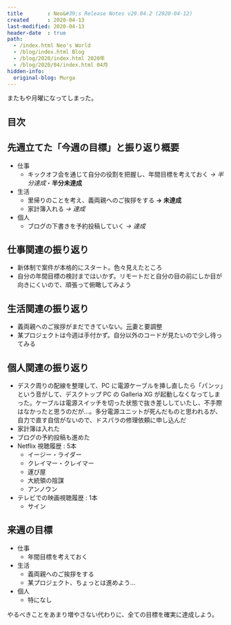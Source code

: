 ```yaml
---
title        : Neo&#39;s Release Notes v29.04.2 (2020-04-12)
created      : 2020-04-13
last-modified: 2020-04-13
header-date  : true
path:
  - /index.html Neo's World
  - /blog/index.html Blog
  - /blog/2020/index.html 2020年
  - /blog/2020/04/index.html 04月
hidden-info:
  original-blog: Murga
---
```


またもや月曜になってしまった。

## 目次

## 先週立てた「今週の目標」と振り返り概要

- 仕事
  - キックオフ会を通じて自分の役割を把握し、年間目標を考えておく *→ 半分達成*・**半分未達成**
- 生活
  - 里帰りのことを考え、義両親へのご挨拶をする **→ 未達成**
  - 家計簿入れる *→ 達成*
- 個人
  - ブログの下書きを予約投稿していく *→ 達成*

## 仕事関連の振り返り

- 新体制で案件が本格的にスタート。色々見えたところ
- 自分の年間目標の検討まではいかず。リモートだと自分の目の前にしか目が向きにくいので、頑張って俯瞰してみよう

## 生活関連の振り返り

- 義両親へのご挨拶がまだできていない。<ins datetime="2021-03-26T00:00Z">元</ins>妻と要調整
- 某プロジェクトは今週は手付かず。自分以外のコードが見たいので少し待ってみる

## 個人関連の振り返り

- デスク周りの配線を整理して、PC に電源ケーブルを挿し直したら「パンッ」という音がして、デスクトップ PC の Galleria XG が起動しなくなってしまった。ケーブルは電源スイッチを切った状態で抜き差ししていたし、不手際はなかったと思うのだが…。多分電源ユニットが死んだものと思われるが、自力で直す自信がないので、ドスパラの修理依頼に申し込んだ
- 家計簿は入れた
- ブログの予約投稿も進めた
- Netflix 視聴履歴 : 5本
  - イージー・ライダー
  - クレイマー・クレイマー
  - 運び屋
  - 大統領の陰謀
  - アンノウン
- テレビでの映画視聴履歴 : 1本
  - サイン

## 来週の目標

- 仕事
  - 年間目標を考えておく
- 生活
  - 義両親へのご挨拶をする
  - 某プロジェクト、ちょっとは進めよう…
- 個人
  - 特になし

やるべきことをあまり増やさない代わりに、全ての目標を確実に達成しよう。
